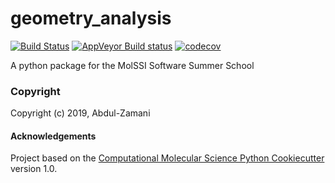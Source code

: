 geometry_analysis
==============================
[//]: # (Badges)
[![Build Status](https://travis-ci.org/Abdul-Zamani/geometry_analysis.svg?branch=master)](https://travis-ci.org/Abdul-Zamani/geometry_analysis)
[![AppVeyor Build status](https://ci.appveyor.com/api/projects/status/REPLACE_WITH_APPVEYOR_LINK/branch/master?svg=true)](https://ci.appveyor.com/project/REPLACE_WITH_OWNER_ACCOUNT/geometry_analysis/branch/master)
[![codecov](https://codecov.io/gh/Abdul-Zamani/geometry_analysis/branch/master/graph/badge.svg)](https://codecov.io/gh/Abdul-Zamani/geometry_analysis)

A python package for the MolSSI Software Summer School

### Copyright

Copyright (c) 2019, Abdul-Zamani


#### Acknowledgements

Project based on the
[Computational Molecular Science Python Cookiecutter](https://github.com/molssi/cookiecutter-cms) version 1.0.
